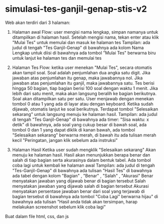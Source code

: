 # simulasi-tes-ganjil-genap-stis-v2

Web akan terdiri dari 3 halaman:

1. Halaman awal
   Flow:
   user mengisi nama lengkap, simpan namanya untuk ditampilkan di halaman hasil. Setelah mengisi nama, tekan enter atau klik "Mulai Tes" untuk memulai  dan masuk ke halaman tes
   Tampilan:
   ada judul di tengah "Tes Ganjil-Genap"
   di bawahnya ada kolom Nama Lengkap untuk diisi
   di bawahnya ada tombol "Mulai Tes" berwarna biru untuk lanjut ke halaman tes dan memulai tes

3. Halaman Tes
   Flow:
   ketika user menekan "Mulai Tes", secara otomatis akan tampil soal. Soal adalah penjumlahan dua angka satu digit. Jika jawaban atas penjumlahan itu genap, maka jawabannya nol. Jika jawaban atas penjumlahan itu ganjil, maka jawabannya satu. Tes berisi hingga 50 bagian, tiap bagian berisi 100 soal dengan waktu 1 menit. Jika lebih dari satu menit, maka akan langsung beralih ke bagian berikutnya. Soal akan ditampilkan satu per satu. User menjawab dengan menekan tombol 0 atau 1 yang ada di layar atau dengan keyboard. Ketika sudah dijawab, otomatis lanjut ke soal berikutnya. Terdapat tombol "Selesaikan sekarang" untuk langsung menuju ke halaman hasil.
   Tampilan:
   ada judul di tengah "Tes Ganjil-Genap"
   di bawahnya ada timer: "Sisa waktu: x detik"
   di bawahnya, ada soal yang cukup besar
   di bawah soal, ada tombol 0 dan 1 yang dapat diklik
   di kanan bawah, ada tombol "Selesaikan sekarang" berwarna merah, di bawah itu ada tulisan merah kecil "Peringatan, jangan klik sebelum ada instruksi"
   
5. Halaman Hasil
  Ketika user sudah mengklik "Selesaikan sekarang" Akan menuju ke halaman hasil. Hasil akan menunjukkan berapa benar dan salah di tiap bagian serta akurasinya dalam bentuk tabel. Ada tombol coba lagi untuk kembali ke halaman awal
Tampilan:
ada judul di tengah "Tes-Ganjil-Genap"
di bawahnya ada tulisan "Hasil Tes"
di bawahnya ada tabel dengan kolom "Bagian" , "Benar" , "Salah" , "Akurasi"
Benar menyatakan jawaban yang dijawab benar di bagian tersebut
Salah menyatakan jawaban yang dijawab salah di bagian tersebut
Akurasi menyatakan persentase jawaban benar dari soal yang terjawab di bagian tersebut
di bawahnya ada tombol "Coba Lagi" berwarna hijau"
di bawahnya ada tulisan "Hasil anda tidak akan tersimpan, harap melakukan screenshot sebelum klik coba lagi"

Buat dalam file html, css, dan js

